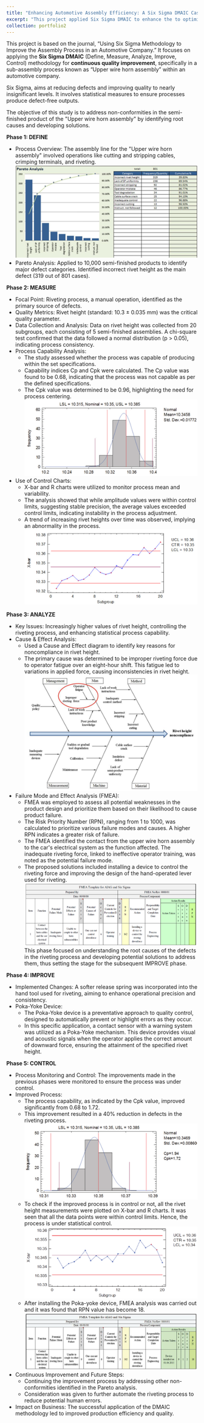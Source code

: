 ```yaml
---
title: "Enhancing Automotive Assembly Efficiency: A Six Sigma DMAIC Case Study"
excerpt: "This project applied Six Sigma DMAIC to enhance the to optimize the assembly process in an automotive company, resulting in a 40% reduction in defects and a significant increase in process capability."
collection: portfolio2
---
```


This project is based on the journal, “Using Six Sigma Methodology to Improve the Assembly Process in an Automotive Company.” It focuses on applying the **Six Sigma DMAIC** (Define, Measure, Analyze, Improve, Control) methodology for **continuous quality improvement**, specifically in a sub-assembly process known as “Upper wire horn assembly” within an automotive company​​.

Six Sigma, aims at reducing defects and improving quality to nearly insignificant levels. It involves statistical measures to ensure processes produce defect-free outputs​​.

The objective of this study is to address non-conformities in the semi-finished product of the "Upper wire horn assembly" by identifying root causes and developing solutions.

**Phase 1: DEFINE**                         
* Process Overview: The assembly line for the "Upper wire horn assembly" involved operations like cutting and stripping cables, crimping terminals, and riveting.
![image](/images/qc-pareto.png)
* Pareto Analysis: Applied to 10,000 semi-finished products to identify major defect categories. Identified incorrect rivet height as the main defect (319 out of 801 cases)​.

**Phase 2: MEASURE**                         
* Focal Point: Riveting process, a manual operation, identified as the primary source of defects.
* Quality Metrics: Rivet height (standard: 10.3 ± 0.035 mm) was the critical quality parameter.
* Data Collection and Analysis: Data on rivet height was collected from 20 subgroups, each consisting of 5 semi-finished assemblies. A chi-square test confirmed that the data followed a normal distribution (p > 0.05), indicating process consistency. 
* Process Capability Analysis: 
    * The study assessed whether the process was capable of producing within the set specifications.
    * Capability indices Cp and Cpk were calculated. The Cp value was found to be 0.68, indicating that the process was not capable as per the defined specifications.
    * The Cpk value was determined to be 0.96, highlighting the need for process centering.
![image](/images/qc-pca.png)
* Use of Control Charts:
    * X-bar and R charts were utilized to monitor process mean and variability.
    * The analysis showed that while amplitude values were within control limits, suggesting stable precision, the average values exceeded control limits, indicating instability in the process adjustment.
    * A trend of increasing rivet heights over time was observed, implying an abnormality in the process.
![image](/images/qc_chart.png) 

**Phase 3: ANALYZE**                         
* Key Issues: Increasingly higher values of rivet height, controlling the riveting process, and enhancing statistical process capability.
* Cause & Effect Analysis:
    * Used a Cause and Effect diagram to identify key reasons for noncompliance in rivet height.
    * The primary cause was determined to be improper riveting force due to operator fatigue over an eight-hour shift. This fatigue led to variations in applied force, causing inconsistencies in rivet height.
![image](/images/qc-c&e.png)
* Failure Mode and Effect Analysis (FMEA):       
    * FMEA was employed to assess all potential weaknesses in the product design and prioritize them based on their likelihood to cause product failure.
    * The Risk Priority Number (RPN), ranging from 1 to 1000, was calculated to prioritize various failure modes and causes. A higher RPN indicates a greater risk of failure.       
    * The FMEA identified the contact from the upper wire horn assembly to the car's electrical system as the function affected. The inadequate riveting force, linked to ineffective operator training, was noted as the potential failure mode.  
    * The proposed solutions included installing a device to control the riveting force and improving the design of the hand-operated lever used for riveting.
![image](/images/qc-fmea.png)
This phase focused on understanding the root causes of the defects in the riveting process and developing potential solutions to address them, thus setting the stage for the subsequent IMPROVE phase​​.

**Phase 4: IMPROVE**                         
* Implemented Changes: A softer release spring was incorporated into the hand tool used for riveting, aiming to enhance operational precision and consistency.
* Poka-Yoke Device:                
    * The Poka-Yoke device is a preventative approach to quality control, designed to automatically prevent or highlight errors as they occur.
    * In this specific application, a contact sensor with a warning system was utilized as a Poka-Yoke mechanism. This device provides visual and acoustic signals when the operator applies the correct amount of downward force, ensuring the attainment of the specified rivet height.         

**Phase 5: CONTROL**                         
* Process Monitoring and Control: The improvements made in the previous phases were monitored to ensure the process was under control.
* Improved Process: 
    * The process capability, as indicated by the Cpk value, improved significantly from 0.68 to 1.72.
    * This improvement resulted in a 40% reduction in defects in the riveting process.
![image](/images/qc-pcai.png)
    * To check if the improved process is in control or not, all the rivet height measurements were plotted on X-bar and R charts. It was seen that all the data points were within control limits. Hence, the process is under statistical control.
![image](/images/qc-charti.png)
    * After installing the Poka-yoke device, FMEA analysis was carried out and it was found that RPN value has become 18.
![image](/images/qc-fmeai.png)
* Continuous Improvement and Future Steps:
    *  Continuing the improvement process by addressing other non-conformities identified in the Pareto analysis.
    * Consideration was given to further automate the riveting process to reduce potential human errors.
* Impact on Business: The successful application of the DMAIC methodology led to improved production efficiency and quality.                          

